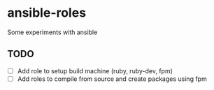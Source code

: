 # ansible-roles

Some experiments with ansible

## TODO

- [ ] Add role to setup build machine (ruby, ruby-dev, fpm)
- [ ] Add roles to compile from source and create packages using fpm
